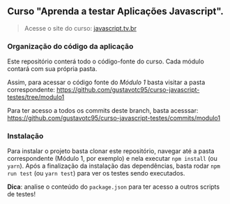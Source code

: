 ## Curso "Aprenda a testar Aplicações Javascript".

> Acesse o site do curso: [javascript.tv.br](https://javascript.tv.br)

### Organização do código da aplicação

Este repositório conterá todo o código-fonte do curso. Cada módulo contará com sua própria pasta.

Assim, para acessar o código fonte do _Módulo 1_ basta visitar a pasta correspondente: https://github.com/gustavotc95/curso-javascript-testes/tree/modulo1

Para ter acesso a todos os commits deste branch, basta acesssar: https://github.com/gustavotc95/curso-javascript-testes/commits/modulo1

### Instalação

Para instalar o projeto basta clonar este repositório, navegar até a pasta correspondente (Módulo 1, por exemplo) e nela executar `npm install` (ou `yarn`). Após a finalização da instalação das dependências, basta rodar `npm run test` (ou `yarn test`) para ver os testes sendo executados.

**Dica**: analise o conteúdo do `package.json` para ter acesso a outros scripts de testes!
